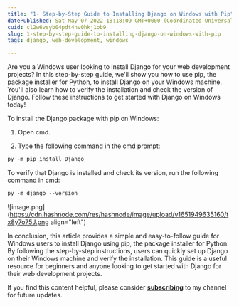 ```yaml
---
title: "1- Step-by-Step Guide to Installing Django on Windows with Pip"
datePublished: Sat May 07 2022 18:18:09 GMT+0000 (Coordinated Universal Time)
cuid: cl2w6vsyb04pdt4nv0hkj1ob9
slug: 1-step-by-step-guide-to-installing-django-on-windows-with-pip
tags: django, web-development, windows

---
```


Are you a Windows user looking to install Django for your web development projects? In this step-by-step guide, we'll show you how to use pip, the package installer for Python, to install Django on your Windows machine. You'll also learn how to verify the installation and check the version of Django. Follow these instructions to get started with Django on Windows today!

To install the Django package with pip on Windows:

1. Open cmd.
    
2. Type the following command in the cmd prompt:
    

```xml
py -m pip install Django
```

To verify that Django is installed and check its version, run the following command in cmd:

```xml
py -m django --version
```

![image.png](https://cdn.hashnode.com/res/hashnode/image/upload/v1651949635160/tx8y7o75J.png align="left")

In conclusion, this article provides a simple and easy-to-follow guide for Windows users to install Django using pip, the package installer for Python. By following the step-by-step instructions, users can quickly set up Django on their Windows machine and verify the installation. This guide is a useful resource for beginners and anyone looking to get started with Django for their web development projects.

If you find this content helpful, please consider [**subscribing**](https://www.youtube.com/channel/UCpbWlHEqBSnJb6i4UemXQpA?sub_confirmation=1) to my channel for future updates.